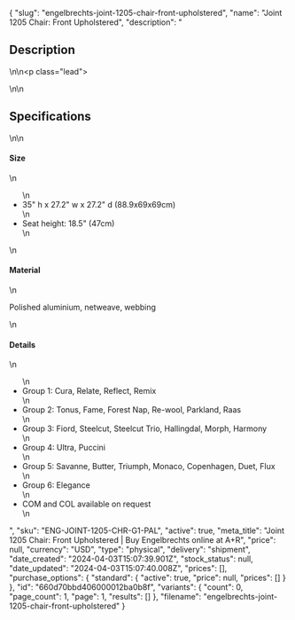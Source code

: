 {
  "slug": "engelbrechts-joint-1205-chair-front-upholstered",
  "name": "Joint 1205 Chair: Front Upholstered",
  "description": "<h2>Description</h2>\n<!-- split -->\n<p class=\"lead\"> </p>\n<!-- split -->\n<h2>Specifications</h2>\n<!-- split -->\n<h4>Size</h4>\n<ul>\n<li>35\" h x 27.2\" w x 27.2\" d (88.9x69x69cm)</li>\n<li>Seat height: 18.5\" (47cm)</li>\n</ul>\n<h4>Material</h4>\n<p>Polished aluminium, netweave, webbing</p>\n<h4>Details</h4>\n<ul>\n<li>Group 1: Cura, Relate, Reflect, Remix</li>\n<li>Group 2: Tonus, Fame, Forest Nap, Re-wool, Parkland, Raas</li>\n<li>Group 3: Fiord, Steelcut, Steelcut Trio, Hallingdal, Morph, Harmony</li>\n<li>Group 4: Ultra, Puccini </li>\n<li>Group 5: Savanne, Butter, Triumph, Monaco, Copenhagen, Duet, Flux</li>\n<li>Group 6: Elegance</li>\n<li>COM and COL available on request</li>\n</ul>",
  "sku": "ENG-JOINT-1205-CHR-G1-PAL",
  "active": true,
  "meta_title": "Joint 1205 Chair: Front Upholstered | Buy Engelbrechts online at A+R",
  "price": null,
  "currency": "USD",
  "type": "physical",
  "delivery": "shipment",
  "date_created": "2024-04-03T15:07:39.901Z",
  "stock_status": null,
  "date_updated": "2024-04-03T15:07:40.008Z",
  "prices": [],
  "purchase_options": {
    "standard": {
      "active": true,
      "price": null,
      "prices": []
    }
  },
  "id": "660d70bbd406000012ba0b8f",
  "variants": {
    "count": 0,
    "page_count": 1,
    "page": 1,
    "results": []
  },
  "filename": "engelbrechts-joint-1205-chair-front-upholstered"
}